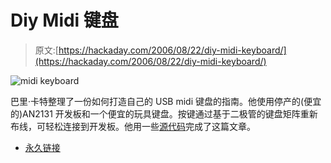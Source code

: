 # Diy Midi 键盘

> 原文:[https://hackaday.com/2006/08/22/diy-midi-keyboard/](https://hackaday.com/2006/08/22/diy-midi-keyboard/)

![midi keyboard](../Images/730f0b4e1504a8011c0ffdbc371f8f6f.png)

巴里·卡特整理了一份如何打造自己的 USB midi 键盘的指南。他使用停产的(便宜的)AN2131 开发板和一个便宜的玩具键盘。按键通过基于二极管的键盘矩阵重新布线，可轻松连接到开发板。他用一些[源代码](http://)完成了这篇文章。

*   [永久链接](http://www.headfuzz.co.uk/?q=midihack)